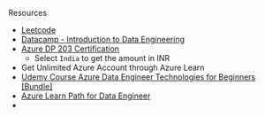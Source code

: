 
Resources
- [Leetcode](https://leetcode.com/)
- [Datacamp - Introduction to Data Engineering](https://learn.datacamp.com/courses/introduction-to-data-engineering)
- [Azure DP 203 Certification](https://docs.microsoft.com/en-us/learn/certifications/exams/dp-203)
  - Select `India` to get the amount in INR
- Get Unlimited Azure Account through Azure Learn
- [Udemy Course Azure Data Engineer Technologies for Beginners [Bundle]](https://udemy.com/course/microsoft-azure-database-and-analytics)
- [Azure Learn Path for Data Engineer](https://docs.microsoft.com/en-us/learn/paths/azure-for-the-data-engineer/)
- 
